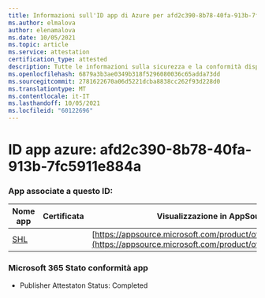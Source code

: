 ```yaml
---
title: Informazioni sull'ID app di Azure per afd2c390-8b78-40fa-913b-7fc5911e884a
ms.author: elmalova
author: elenamalova
ms.date: 10/05/2021
ms.topic: article
ms.service: attestation
certification_type: attested
description: Tutte le informazioni sulla sicurezza e la conformità disponibili per afd2c390-8b78-40fa-913b-7fc5911e884a.
ms.openlocfilehash: 6879a3b3ae0349b318f5296080036c65adda73dd
ms.sourcegitcommit: 2781622670a06d5221dcba8838cc262f93d228d0
ms.translationtype: MT
ms.contentlocale: it-IT
ms.lasthandoff: 10/05/2021
ms.locfileid: "60122696"
---
```

# <a name="azure-app-id-afd2c390-8b78-40fa-913b-7fc5911e884a"></a>ID app azure: afd2c390-8b78-40fa-913b-7fc5911e884a


### <a name="apps-associated-with-this-id"></a>App associate a questo ID:
| **Nome app** | **Certificata** | **Visualizzazione in AppSource** |
|--------------|---------------|-----------------------|
| [SHL](https://docs.microsoft.com/microsoft-365-app-certification/forward/WA200002887) |  | [https://appsource.microsoft.com/product/office/WA200002887](https://appsource.microsoft.com/product/office/WA200002887) |

### <a name="microsoft-365-app-compliance-status"></a>Microsoft 365 Stato conformità app
- Publisher Attestaton Status: Completed
